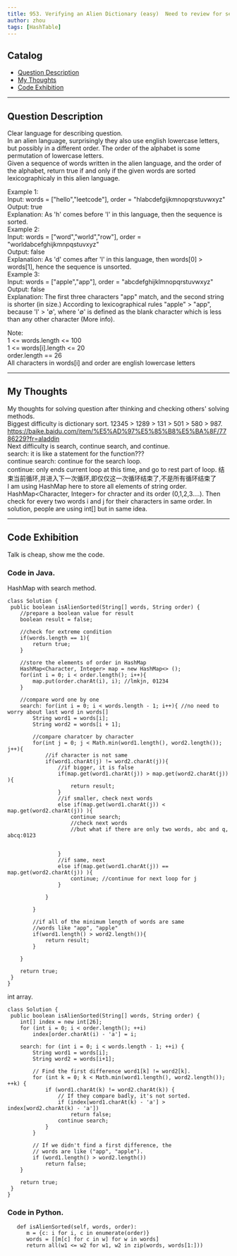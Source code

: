 ```yaml
---
title: 953. Verifying an Alien Dictionary (easy)  Need to review for search!!!                    
author: zhou      
tags: [HashTable]          
---
```


       

## Catalog  
+ [Question Description](#partI)
+ [My Thoughts](#partII)
+ [Code Exhibition](#partIII)

----------------------------------

## Question Description
Clear language for describing question.    
In an alien language, surprisingly they also use english lowercase letters, but possibly in a different order. The order of the alphabet is some permutation of lowercase letters.     
Given a sequence of words written in the alien language, and the order of the alphabet, return true if and only if the given words are sorted lexicographicaly in this alien language.     

Example 1:     
Input: words = ["hello","leetcode"], order = "hlabcdefgijkmnopqrstuvwxyz"     
Output: true     
Explanation: As 'h' comes before 'l' in this language, then the sequence is sorted.    
Example 2:    
Input: words = ["word","world","row"], order = "worldabcefghijkmnpqstuvxyz"    
Output: false    
Explanation: As 'd' comes after 'l' in this language, then words[0] > words[1], hence the sequence is unsorted.    
Example 3:     
Input: words = ["apple","app"], order = "abcdefghijklmnopqrstuvwxyz"    
Output: false     
Explanation: The first three characters "app" match, and the second string is shorter (in size.) According to lexicographical rules "apple" > "app", because 'l' > '∅', where '∅' is defined as the blank character which is less than any other character (More info).    

Note:    
1 <= words.length <= 100   
1 <= words[i].length <= 20   
order.length == 26    
All characters in words[i] and order are english lowercase letters      


----------------------------------

## My Thoughts
My thoughts for solving question after thinking and checking others' solving methods.        
Biggest difficulty is dictionary sort. 12345 > 1289 > 131 > 501 > 580 > 987.         
https://baike.baidu.com/item/%E5%AD%97%E5%85%B8%E5%BA%8F/7786229?fr=aladdin     
Next difficulty is search, continue search, and continue.     
search: it is like a statement for the function???     
continue search: continue for the search loop.       
continue: only ends current loop at this time, and go to rest part of loop. 结束当前循环,并进入下一次循环,即仅仅这一次循环结束了,不是所有循环结束了          
I am using HashMap here to store all elements of string order. HashMap<Character, Integer> for chracter and its order (0,1,2,3....). Then check for every two words i and j for their characters in same order. 
In solution, people are using int[] but in same idea.    


----------------------------------

## Code Exhibition
Talk is cheap, show me the code.    
### Code in Java.     
HashMap with search method.     

    class Solution {
     public boolean isAlienSorted(String[] words, String order) {
        //prepare a boolean value for result
        boolean result = false;
        
        //check for extreme condition
        if(words.length == 1){
            return true;
        }
        
        //store the elements of order in HashMap
        HashMap<Character, Integer> map = new HashMap<> ();
        for(int i = 0; i < order.length(); i++){
            map.put(order.charAt(i), i); //lmkjn, 01234
        }
        
        //compare word one by one
        search: for(int i = 0; i < words.length - 1; i++){ //no need to worry about last word in words[]
            String word1 = words[i];
            String word2 = words[i + 1];
            
            //compare charatcer by character
            for(int j = 0; j < Math.min(word1.length(), word2.length()); j++){
                //if character is not same
                if(word1.charAt(j) != word2.charAt(j)){
                    //if bigger, it is false
                    if(map.get(word1.charAt(j)) > map.get(word2.charAt(j)) ){
                        return result;
                    }
                    //if smaller, check next words
                    else if(map.get(word1.charAt(j)) < map.get(word2.charAt(j)) ){
                        continue search; 
                        //check next words
                        //but what if there are only two words, abc and q, abcq:0123
                        
                        
                    }
                    //if same, next
                    else if(map.get(word1.charAt(j)) == map.get(word2.charAt(j)) ){
                        continue; //continue for next loop for j
                    }
                    
                }
                
            }
            
            //if all of the minimum length of words are same
            //words like "app", "apple"
            if(word1.length() > word2.length()){
                return result;
            }
            
        }
        
        return true;
     }
    }

int array.    

    class Solution {
     public boolean isAlienSorted(String[] words, String order) {
        int[] index = new int[26];
        for (int i = 0; i < order.length(); ++i)
            index[order.charAt(i) - 'a'] = i;

        search: for (int i = 0; i < words.length - 1; ++i) {
            String word1 = words[i];
            String word2 = words[i+1];

            // Find the first difference word1[k] != word2[k].
            for (int k = 0; k < Math.min(word1.length(), word2.length()); ++k) {
                if (word1.charAt(k) != word2.charAt(k)) {
                    // If they compare badly, it's not sorted.
                    if (index[word1.charAt(k) - 'a'] > index[word2.charAt(k) - 'a'])
                        return false;
                    continue search;
                }
            }

            // If we didn't find a first difference, the
            // words are like ("app", "apple").
            if (word1.length() > word2.length())
                return false;
        }

        return true;
     }
    }



### Code in Python.   

       def isAlienSorted(self, words, order):
          m = {c: i for i, c in enumerate(order)}
          words = [[m[c] for c in w] for w in words]
          return all(w1 <= w2 for w1, w2 in zip(words, words[1:]))


